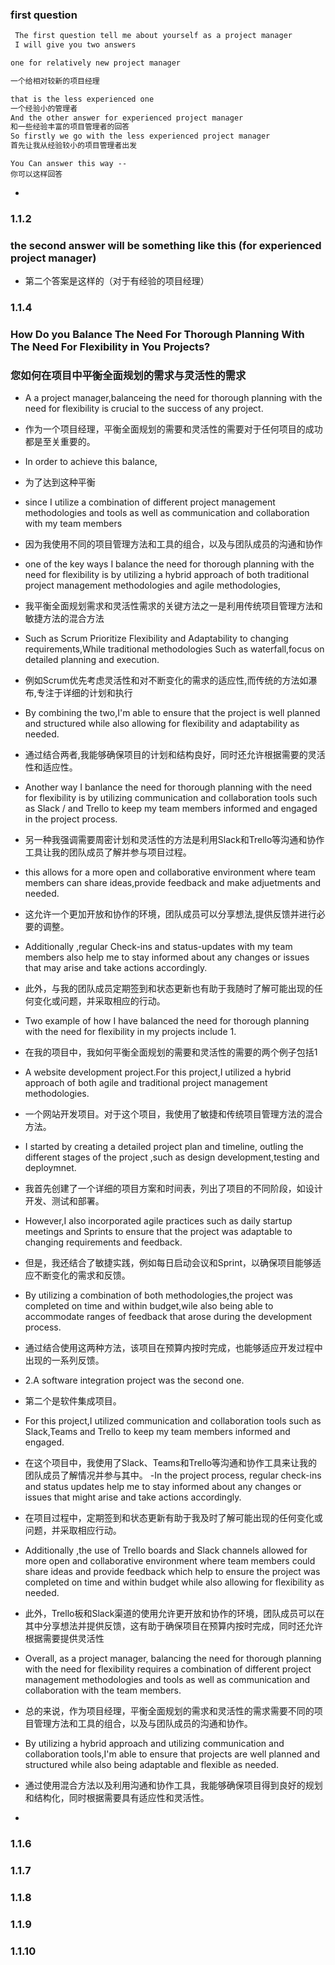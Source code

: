 ### first question
```markdown
 The first question tell me about yourself as a project manager 
 I will give you two answers

one for relatively new project manager

一个给相对较新的项目经理

that is the less experienced one 
一个经验小的管理者
And the other answer for experienced project manager
和一些经验丰富的项目管理者的回答
So firstly we go with the less experienced project manager 
首先让我从经验较小的项目管理者出发
```

```
You Can answer this way --
你可以这样回答 
```

- 
### 1.1.2
### the second answer will be something like this (for experienced project manager)
- 第二个答案是这样的（对于有经验的项目经理）


### 1.1.4

### How Do you Balance The Need For Thorough Planning With The Need For Flexibility in You Projects?
### 您如何在项目中平衡全面规划的需求与灵活性的需求
- A a project manager,balanceing the need for thorough planning with the need for flexibility is crucial to the success of any project.
- 作为一个项目经理，平衡全面规划的需要和灵活性的需要对于任何项目的成功都是至关重要的。
- In order to achieve this balance,
- 为了达到这种平衡
- since I utilize a combination of different project management methodologies and tools as well as communication and collaboration with my team members
- 因为我使用不同的项目管理方法和工具的组合，以及与团队成员的沟通和协作

-  one of the key ways I balance the need for thorough planning with the need for flexibility is by utilizing a hybrid approach of both traditional project management methodologies and agile methodologies,
- 我平衡全面规划需求和灵活性需求的关键方法之一是利用传统项目管理方法和敏捷方法的混合方法

- Such as Scrum Prioritize Flexibility and Adaptability to changing requirements,While traditional methodologies Such as waterfall,focus on detailed planning and execution.
-  例如Scrum优先考虑灵活性和对不断变化的需求的适应性,而传统的方法如瀑布,专注于详细的计划和执行
- By combining the two,I'm able to ensure that the project is well planned and structured while also allowing for flexibility and adaptability as needed.
- 通过结合两者,我能够确保项目的计划和结构良好，同时还允许根据需要的灵活性和适应性。

- Another way I banlance the need for thorough planning with the need for flexibility is by utilizing communication and collaboration tools such as Slack / and Trello to keep my team members informed and engaged in the project process.
- 另一种我强调需要周密计划和灵活性的方法是利用Slack和Trello等沟通和协作工具让我的团队成员了解并参与项目过程。
- this allows for a more open and collaborative environment where team members can share ideas,provide feedback and make adjuetments and needed.
- 这允许一个更加开放和协作的环境，团队成员可以分享想法,提供反馈并进行必要的调整。
- Additionally ,regular Check-ins and status-updates with my team members also help me to stay informed about any changes or issues that may arise and take actions accordingly.

- 此外，与我的团队成员定期签到和状态更新也有助于我随时了解可能出现的任何变化或问题，并采取相应的行动。

- Two example of how I have balanced the need for thorough planning with the need for flexibility in my projects include 1.
- 在我的项目中，我如何平衡全面规划的需要和灵活性的需要的两个例子包括1
- A website development project.For this project,I utilized a hybrid approach of both agile and traditional project management methodologies.
- 一个网站开发项目。对于这个项目，我使用了敏捷和传统项目管理方法的混合方法。
- I started by creating a detailed project plan and timeline, outling the different stages of the project ,such as design development,testing and deploymnet.
- 我首先创建了一个详细的项目方案和时间表，列出了项目的不同阶段，如设计开发、测试和部署。
- However,I also incorporated agile practices such as daily startup meetings and Sprints to ensure that the project was adaptable to changing requirements and feedback.
- 但是，我还结合了敏捷实践，例如每日启动会议和Sprint，以确保项目能够适应不断变化的需求和反馈。
- By utilizing a combination of both methodologies,the project was completed on time and within budget,wile also being able to accommodate ranges of feedback that arose during the development process.
- 通过结合使用这两种方法，该项目在预算内按时完成，也能够适应开发过程中出现的一系列反馈。
- 2.A software integration project was the second one.
- 第二个是软件集成项目。
- For this project,I utilized communication and collaboration tools such as Slack,Teams and Trello to keep my team members informed and engaged.
- 在这个项目中，我使用了Slack、Teams和Trello等沟通和协作工具来让我的团队成员了解情况并参与其中。
-In the project process, regular check-ins and status updates help me to stay informed about any changes or issues that might arise and take actions accordingly.
- 在项目过程中，定期签到和状态更新有助于我及时了解可能出现的任何变化或问题，并采取相应行动。
- Additionally ,the use of Trello boards and Slack channels allowed for more open and collaborative environment where team members could share ideas and provide feedback which help to ensure the project was completed on time and within budget while also allowing for flexibility as needed.
- 此外，Trello板和Slack渠道的使用允许更开放和协作的环境，团队成员可以在其中分享想法并提供反馈，这有助于确保项目在预算内按时完成，同时还允许根据需要提供灵活性
- Overall, as a project manager, balancing the need for thorough planning with the need for flexibility requires a combination of different project management methodologies and tools as well as communication and collaboration with the team members.
- 总的来说，作为项目经理，平衡全面规划的需求和灵活性的需求需要不同的项目管理方法和工具的组合，以及与团队成员的沟通和协作。
- By utilizing a hybrid approach and utilizing communication and collaboration tools,I'm able to ensure that projects are well planned and structured while also being adaptable and flexible as needed.
- 通过使用混合方法以及利用沟通和协作工具，我能够确保项目得到良好的规划和结构化，同时根据需要具有适应性和灵活性。
-


### 1.1.6



### 1.1.7

### 1.1.8

### 1.1.9

### 1.1.10
